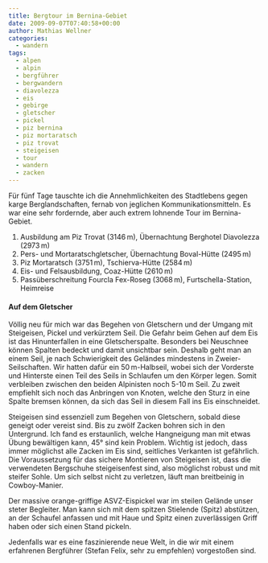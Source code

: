 ```yaml
---
title: Bergtour im Bernina-Gebiet
date: 2009-09-07T07:40:58+00:00
author: Mathias Wellner
categories:
  - wandern
tags:
  - alpen
  - alpin
  - bergführer
  - bergwandern
  - diavolezza
  - eis
  - gebirge
  - gletscher
  - pickel
  - piz bernina
  - piz mortaratsch
  - piz trovat
  - steigeisen
  - tour
  - wandern
  - zacken
---
```

Für fünf Tage tauschte ich die Annehmlichkeiten des Stadtlebens gegen karge Berglandschaften, fernab von jeglichen Kommunikationsmitteln. Es war eine sehr fordernde, aber auch extrem lohnende Tour im Bernina-Gebiet. 

  1. Ausbildung am Piz Trovat (3146&thinsp;m), Übernachtung Berghotel Diavolezza (2973&thinsp;m)
  2. Pers- und Mortaratschgletscher, Übernachtung Boval-Hütte (2495&thinsp;m)
  3. Piz Mortaratsch (3751&thinsp;m), Tschierva-Hütte (2584&thinsp;m)
  4. Eis- und Felsausbildung, Coaz-Hütte (2610&thinsp;m)
  5. Passüberschreitung Fourcla Fex-Roseg (3068&thinsp;m), Furtschella-Station, Heimreise

#### Auf dem Gletscher

Völlig neu für mich war das Begehen von Gletschern und der Umgang mit Steigeisen, Pickel und verkürztem Seil. Die Gefahr beim Gehen auf dem Eis ist das Hinunterfallen in eine Gletscherspalte. Besonders bei Neuschnee können Spalten bedeckt und damit unsichtbar sein. Deshalb geht man an einem Seil, je nach Schwierigkeit des Geländes mindestens in Zweier-Seilschaften. Wir hatten dafür ein 50&thinsp;m-Halbseil, wobei sich der Vorderste und Hinterste einen Teil des Seils in Schlaufen um den Körper legen. Somit verbleiben zwischen den beiden Alpinisten noch 5-10&thinsp;m Seil. Zu zweit empfiehlt sich noch das Anbringen von Knoten, welche den Sturz in eine Spalte bremsen können, da sich das Seil in diesem Fall ins Eis einschneidet. 

Steigeisen sind essenziell zum Begehen von Gletschern, sobald diese geneigt oder vereist sind. Bis zu zwölf Zacken bohren sich in den Untergrund. Ich fand es erstaunlich, welche Hangneigung man mit etwas Übung bewältigen kann, 45° sind kein Problem. Wichtig ist jedoch, dass immer möglichst alle Zacken im Eis sind, seitliches Verkanten ist gefährlich. Die Voraussetzung für das sichere Montieren von Steigeisen ist, dass die verwendeten Bergschuhe steigeisenfest sind, also möglichst robust und mit steifer Sohle. Um sich selbst nicht zu verletzen, läuft man breitbeinig in Cowboy-Manier. 

Der massive orange-griffige ASVZ-Eispickel war im steilen Gelände unser steter Begleiter. Man kann sich mit dem spitzen Stielende (Spitz) abstützen, an der Schaufel anfassen und mit Haue und Spitz einen zuverlässigen Griff haben oder sich einen Stand pickeln. 

Jedenfalls war es eine faszinierende neue Welt, in die wir mit einem erfahrenen Bergführer (Stefan Felix, sehr zu empfehlen) vorgestoßen sind.